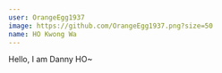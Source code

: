 ```yaml
---
user: OrangeEgg1937
image: https://github.com/OrangeEgg1937.png?size=50
name: HO Kwong Wa
---
```

Hello, I am Danny HO~
